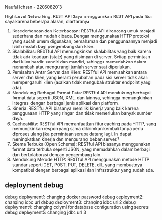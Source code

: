 Naufal Ichsan - 2206082013

High Level Networking: REST API
Saya menggunakan REST API pada fitur saya karena beberapa alasan, diantaranya
1. Kesederhanaan dan Keterbacaan: RESTful API dirancang untuk menjadi sederhana dan mudah dibaca. Dengan menggunakan HTTP protokol yang sudah umum digunakan, pemahaman dan penggunaannya menjadi lebih mudah bagi pengembang dan klien.
2. Skalabilitas: RESTful API memungkinkan skalabilitas yang baik karena tidak ada keadaan (state) yang disimpan di server. Setiap permintaan dari klien berdiri sendiri dan mandiri, sehingga memudahkan dalam menambah atau mengurangi jumlah server saat diperlukan.
3. Pemisahan Antar Server dan Klien: RESTful API memisahkan antara server dan klien, yang berarti perubahan pada sisi server tidak akan mempengaruhi klien (asalkan tidak mengubah struktur endpoint yang ada).
4. Mendukung Berbagai Format Data: RESTful API mendukung berbagai format data seperti JSON, XML, dan lainnya, sehingga memungkinkan integrasi dengan berbagai jenis aplikasi dan platform.
5. Kinerja: RESTful API biasanya memiliki kinerja yang baik karena penggunaan HTTP yang ringan dan tidak memerlukan banyak sumber daya.
6. Cacheability: RESTful API memanfaatkan fitur caching pada HTTP, yang memungkinkan respon yang sama dikirimkan kembali tanpa perlu diproses ulang jika permintaan serupa datang lagi. Ini dapat meningkatkan kinerja dan mengurangi beban server.7
7. Skema Terbuka (Open Schema): RESTful API biasanya menggunakan format data terbuka seperti JSON, yang memudahkan dalam berbagi dan berkolaborasi dengan pengembang lain.
8. Mendukung Metode HTTP: RESTful API menggunakan metode HTTP standar seperti GET, POST, PUT, DELETE, dll., yang membuatnya kompatibel dengan berbagai aplikasi dan infrastruktur yang sudah ada.


## deployment debug
debug deployment1: changing docker password
debug deployment2: changing jdbc url
debug deployment3: changing jdbc url 2
debug deployment4: changing cd.yml for database configuration using secrets
debug deployment5: changing jdbc url 3